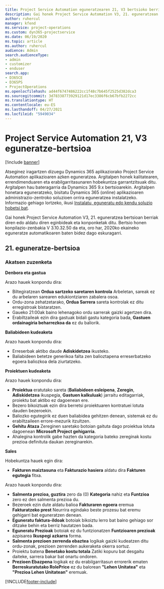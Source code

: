 ```yaml
---
title: Project Service Automation eguneratzearen 21, V3 bertsioko berrikuntzak edo aldaketak
description: Gai honek Project Service Automation V3, 21. eguneratzean erabilgarri dauden eginbideak eta konponketak ditu.
author: ruhercul
manager: kfend
ms.service: project-operations
ms.custom: dyn365-projectservice
ms.date: 06/19/2020
ms.topic: article
ms.author: ruhercul
audience: Admin
search.audienceType:
- admin
- customizer
- enduser
search.app:
- D365CE
- D365PS
- ProjectOperations
ms.openlocfilehash: ad44f6747486222cc1f48c7b645f2525d382dca3
ms.sourcegitcommit: 3d78338773929121d17ec3386f6cb67bfb2272cc
ms.translationtype: HT
ms.contentlocale: eu-ES
ms.lasthandoff: 04/27/2021
ms.locfileid: "5949034"
---
```

# <a name="project-service-automation-update-release-21-v3"></a>Project Service Automation 21, V3 eguneratze-bertsioa

[!include [banner](../includes/psa-now-project-operations.md)]

Atseginez iragartzen dizuegu Dynamics 365 aplikaziorako Project Service Automation aplikazioaren azken eguneratzea. Argitalpen honek kalitatearen, errendimenduaren eta erabilgarritasunaren hobekuntza garrantzitsuak ditu. Argitalpen hau bateragarria da Dynamics 365 9.x bertsioarekin. Argitalpen honetara eguneratzeko, bisitatu Dynamics 365 (online) aplikazioaren administrazio-zentroko soluzioen orrira eguneratzea instalatzeko. Informazio gehiago lortzeko, ikusi [Instalatu, eguneratu edo kendu soluzio hobetsi bat](/power-platform/admin/install-remove-preferred-solution).

Gai honek Project Service Automation V3, 21. eguneratzea bertsioan berriak diren edo aldatu diren eginbideak eta konponketak ditu. Bertsio honen konpilazio-zenbakia V 3.10.32.50 da eta, oro har, 2020ko ekaineko eguneratze automatikoaren baten bidez dago eskuragarri.

## <a name="update-release-21"></a>21. eguneratze-bertsioa

### <a name="bug-fixes"></a>Akatsen zuzenketa

**Denbora eta gastua**

Arazo hauek konpondu dira:

- Biltegiratzean **Ordua sartzeko saretaren kontrola** Arbeletan, sareak ez du arbelaren sarearen edukiontziaren zabalera osoa.
- Ordu-zona zehatzetarako, **Ordua Sarrera** sareta kontrolak ez ditu erregistroak bistaratzen.
- Gaueko 21:00ak baino lehenagoko ordu sarrerak gaizki agertzen dira.
- Erabiltzaileak ezin dira gastuak bidali gastu kategoria bada, **Gastuen ordainagiria beharrezkoa da** ez du baliorik.

**Baliabideen kudeaketa**

Arazo hauek konpondu dira:

- Erreserbak aktibo daude **Adiskidetzea** ikusteko.
- Baliabideen betetze generikoa falta zen balioztapena erreserbatzeko egoera baliozkoa dela ziurtatzeko.

**Proiektuen kudeaketa**

Arazo hauek konpondu dira:

- **Proiektua** eratutako sareta (**Baliabideen esleipena**, **Zeregin**, **Adiskidetzea** ikuspegia, **Gastuen kalkuluak**) jarraitu editagarriak, proiektu bat aktibo ez dagoenean ere.
- Bezero bikoiztuak ezin dira berretsi proiektuaren kontratuei lotuta dauden bezeroekin.
- Baliozko egutegirik ez duen baliabidea gehitzen denean, sistemak ez du erabiltzaileen errore-mezurik itzultzen.
- **Gehitu Ataza** Zereginen saretako botoian gaituta dago proiektua lotuta dagoenean **Microsoft Project gehigarria**.
- Ahalegina kontrolik gabe hazten da kategoria bateko zereginak kostu prezioa definituta daukan zereginarekin.

**Sales**

Hobekuntza hauek egin dira:

- **Fakturen maiztasuna** eta **Fakturazio hasiera** aldatu dira **Fakturen egutegia** fitxa.

Arazo hauek konpondu dira:

- **Salmenta prezioa, guztira** zero da (0) **Kategoria** nahiz eta **Funtzioa** zero ez den salmenta prezioa du.
- Bezeroek ezin dute aldatu balioa **Fakturaren egoera** eremua **Fakturatzeko prest** Neurrira egindako beste prozesu bat eremu gehigarri bat eguneratzen denean.
- **Eguneratu faktura-ildoak** botoiak bikoiztu lerro bat baino gehiago sor ditzake behin eta berriz hautatzen bada.
- **Eguneratu Prezioak** botoiak ez du funtzionatzen **Funtzioaren prezioak** azpisarea **Ikuspegi azkarra** forma.
- **Salmenta prezioen zerrenda ebaztea** logikak gaizki kudeatzen ditu ordu-zonak, prezioen zerrenden aukeraketa okerra sortuz.
- Proiektu batena **Benetako kostu totala** Zatiki kopuru bat desgaitu daiteke, sarrera bakar bat onartu ondoren.
- **Prezioen Ebazpena** logikak ez du erabilgarritasun errorerik ematen **Berreskuratutako RolePrice** ez du balorean **"Lehen Unitatea"** eta **"Prezioa Lehen Unitatean"** eremuak.


[!INCLUDE[footer-include](../includes/footer-banner.md)]